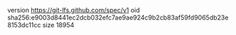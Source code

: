 version https://git-lfs.github.com/spec/v1
oid sha256:e9003d8441ec2dcb032efc7ae9ae924c9b2cb83af59fd9065db23e8153dc11cc
size 18954
